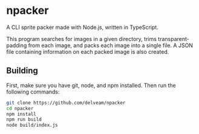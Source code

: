 # npacker

A CLI sprite packer made with Node.js, written in TypeScript.

This program searches for images in a given directory, trims transparent-padding from each image, and packs each image into a single file. A JSON file containing information on each packed image is also created.

## Building

First, make sure you have git, node, and npm installed. Then run the following commands:

``` bash
git clone https://github.com/delveam/npacker
cd npacker
npm install
npm run build
node build/index.js
```
